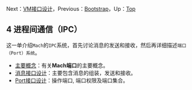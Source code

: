 Next：[VM接口设计]()，Previous：[Bootstrap]()，Up：[Top]()

## 4 进程间通信（IPC）

这一单介绍`Mach`的`IPC`系统，首先讨论消息的发送和接收，然后再详细描述`端口（Port）系统`。

- [主要概念](./4_Inter_Process_Communication/41_MajorConcepts.md)：有关**Mach端口**的主要概念。
- [消息接口设计]()：主要包含消息的组装，发送和接收。
- [Port接口设计]()：操作端口, 端口权限及端口集合。